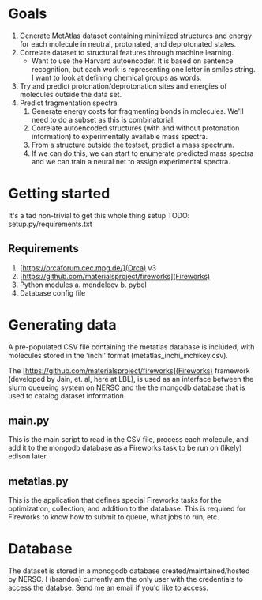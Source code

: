 # Goals
1. Generate MetAtlas dataset containing minimized structures and energy for each
   molecule in neutral, protonated, and deprotonated states.  
2. Correlate dataset to structural features through machine learning.
    - Want to use the Harvard autoencoder. It is based on sentence recognition,
      but each work is representing one letter in smiles string. I want to look
      at defining chemical groups as words.  
3. Try and predict protonation/deprotonation sites and energies of molecules outside the data set.  
4. Predict fragmentation spectra
    1. Generate energy costs for fragmenting bonds in molecules. We'll need to
       do a subset as this is combinatorial.  
    2. Correlate autoencoded structures (with and without protonation
       information) to experimentally available mass spectra.  
    3. From a structure outside the testset, predict a mass spectrum.  
    4. If we can do this, we can start to enumerate predicted mass spectra and
       we can train a neural net to assign
       experimental spectra.

# Getting started
It's a tad non-trivial to get this whole thing setup
TODO: setup.py/requirements.txt 

## Requirements
1. [https://orcaforum.cec.mpg.de/](Orca) v3
2. [https://github.com/materialsproject/fireworks](Fireworks)
3. Python modules
    a. mendeleev
    b. pybel
4. Database config file

# Generating data
A pre-populated CSV file containing the metatlas database is included, with 
molecules stored in the 'inchi' format (metatlas_inchi_inchikey.csv). 

The [https://github.com/materialsproject/fireworks](Fireworks) framework
(developed by Jain, et. al, here at LBL), is used as an interface between the
slurm queueing system on NERSC and the the mongodb database that is used to
catalog dataset information. 

## main.py
This is the main script to read in the CSV file, process each molecule, 
and add it to the mongodb database as a Fireworks task to be run on (likely)
edison later. 

## metatlas.py
This is the application that defines special Fireworks tasks for the
optimization, collection, and addition to the database. This is required
for Fireworks to know how to submit to queue, what jobs to run, etc. 

# Database
The dataset is stored in a monogodb database created/maintained/hosted by NERSC.
I (brandon) currently am the only user with the credentials to access the
databse. Send me an email if you'd like to access.
